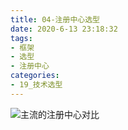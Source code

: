 ```yaml
---
title: 04-注册中心选型
date: 2020-6-13 23:18:32
tags:
- 框架
- 选型
- 注册中心
categories: 
- 19_技术选型
---
```


![主流的注册中心对比](https://jy-imgs.oss-cn-beijing.aliyuncs.com/%E5%B0%8F%E4%B9%A6%E5%8C%A0/20213251616655269412.png)

